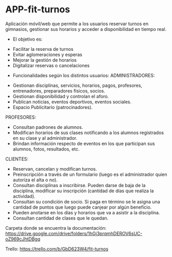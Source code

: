 # APP-fit-turnos
Aplicación móvil/web que permite a los usuarios reservar turnos en gimnasios, gestionar sus horarios y acceder a disponibilidad en tiempo real.

* El objetivo es:
- Facilitar la reserva de turnos
- Evitar aglomeraciones y esperas
- Mejorar la gestión de horarios
- Digitalizar reservas o cancelaciones

* Funcionalidades según los distintos usuarios:
ADMINISTRADORES:
- Gestionan disciplinas, servicios, horarios, pagos, profesores, entrenadores, preparadores físicos, socios. 
- Gestionan disponibilidad y controlan el aforo.
- Publican noticias, eventos deportivos, eventos sociales.
- Espacio Publicitario (patrocinadores). 

PROFESORES: 
- Consultan padrones de alumnos.
- Modifican horarios de sus clases notificando a los alumnos registrados en su clase y al administrador.
- Brindan información respecto de eventos en los que participan sus alumnos, fotos, resultados, etc.

CLIENTES: 
- Reservan, cancelan y modifican turnos.
- Preinscripción a través de un formulario (luego es el administrador quien autoriza el alta o no).
- Consultan disciplinas a inscribirse. Pueden darse de baja de la disciplina, modificar su inscripción (cantidad de días que realiza la actividad). 
- Consultan su condición de socio. Si paga en término se le asigna una cantidad de puntos que luego puede canjear por algún beneficio. 
- Pueden anotarse en los días y horarios que va a asistir a la disciplina.
- Consultan cantidad de clases que le quedan. 



Carpeta donde se encuentra la documentación:
https://drive.google.com/drive/folders/1hGj3prqmhDEROV6sUC-oZ969cJhtDBgq

Trello:
https://trello.com/b/GbD623W4/fit-turnos

